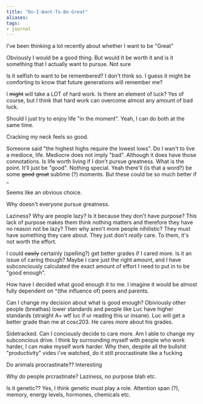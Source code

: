 ```yaml
---
title: "Do-I-Want-To-Be-Great"
aliases: 
tags: 
- journal
---
```


I've been thinking a lot recently about whether I want to be "Great"

Obviously I would be a good thing. But would It be worth it and is it something that I actually want to pursue. Not sure

Is it selfish to want to be remembered? I don't think so. I guess it might be comforting to know that future generations will remember me? 

I ~~might~~ will take a LOT of hard work. Is there an element of luck? Yes of course, but I think that hard work can overcome almost any amount of bad luck. 

Should I just try to enjoy life "in the moment". Yeah, I can do both at the same time. 

Cracking my neck feels so good.

Someone said "the highest highs require the lowest lows". Do I wan't to live a medioce, life. Mediocre does not imply "bad". Although it does have those connotations. Is life worth living if I don't pursue greatness. What is the point. It'll just be "good". Nothing special. Yeah there'll (is that a word?) be some ~~good~~ ~~great~~ sublime (?) moments. But these could be so much better if _

Seems like an obvious choice. 

Why doesn't everyone pursue greatness. 

Laziness? Why are people lazy? Is it because they don't have purpose? This lack of purpose makes them think nothing matters and therefore they have no reason not be lazy? Then why aren't more people nihilistic? They must have something they care about. They just don't *really* care. To them, it's not worth the effort. 

I could ~~easily~~ certainly (spelling?) get better grades if I cared more. Is it an issue of caring though? Maybe I care just the right amount, and I have subconciously calculated the exact amount of effort I need to put in to be "good enough". 

How have I decided what good enough it to me. I imagine it would be almost fully dependent on ^(the influence of) peers and parents.  

Can I change my decision about what is good enough? Obiviously other people (breathas) lower standards and people like Luc have higher standards (straight A+ wtf luc if ur reading this ur insane). Luc will get a better grade than me at cosc203. He cares more about his grades. 

Sidetracked. Can I conciously decide to care more. Am I able to change my subconcious drive. I think by surrounding myself with people who work harder, I can make myself work harder. Why then, despite all the bullshit "productivity" vides i've watched, do it still procrastinate like a fucking 

Do animals procrastinate?? Interesting

Why do people prcrastinate? Laziness, no purpose blah etc.

Is it genetic?? Yes, I think genetic must play a role. Attention span (?), memory, energy levels, hormones, chemicals etc. 

